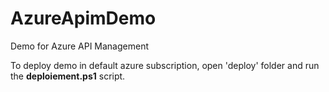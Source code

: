 # AzureApimDemo
Demo for Azure API Management

To deploy demo in default azure subscription, open 'deploy' folder and run the **deploiement.ps1** script. 
